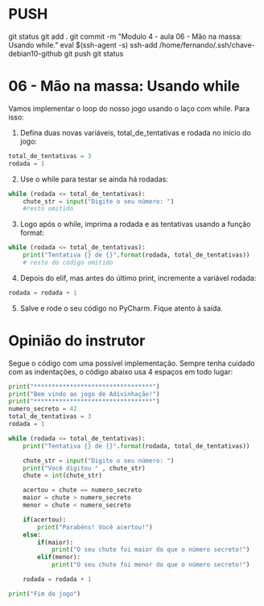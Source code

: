 
# ###################################################################################################################################################################
# ###################################################################################################################################################################
# PUSH

git status
git add .
git commit -m "Modulo 4 - aula 06 - Mão na massa: Usando while."
eval $(ssh-agent -s)
ssh-add /home/fernando/.ssh/chave-debian10-github
git push
git status



# ###################################################################################################################################################################
# ###################################################################################################################################################################
# 06 - Mão na massa: Usando while

Vamos implementar o loop do nosso jogo usando o laço com while. Para isso:

1) Defina duas novas variáveis, total_de_tentativas e rodada no início do jogo:

~~~~python
total_de_tentativas = 3
rodada = 1
~~~~


2) Use o while para testar se ainda há rodadas:

~~~~python
while (rodada <= total_de_tentativas):
    chute_str = input("Digite o seu número: ")
    #resto omitido
~~~~


3) Logo após o while, imprima a rodada e as tentativas usando a função format:

~~~~python
while (rodada <= total_de_tentativas):
    print("Tentativa {} de {}".format(rodada, total_de_tentativas))
    # resto do código omitido
~~~~



4) Depois do elif, mas antes do último print, incremente a variável rodada:

~~~~python
rodada = rodada + 1
~~~~


5) Salve e rode o seu código no PyCharm. Fique atento à saída.





# ###################################################################################################################################################################
# ###################################################################################################################################################################
# Opinião do instrutor

Segue o código com uma possível implementação. Sempre tenha cuidado com as indentações, o código abaixo usa 4 espaços em todo lugar:

~~~~python
print("*********************************")
print("Bem vindo ao jogo de Adivinhação!")
print("*********************************")
numero_secreto = 42
total_de_tentativas = 3
rodada = 1

while (rodada <= total_de_tentativas):
    print("Tentativa {} de {}".format(rodada, total_de_tentativas))

    chute_str = input("Digite o seu número: ")
    print("Você digitou " , chute_str)
    chute = int(chute_str)

    acertou = chute == numero_secreto
    maior = chute > numero_secreto
    menor = chute < numero_secreto

    if(acertou):
        print("Parabéns! Você acertou!")
    else:
        if(maior):
            print("O seu chute foi maior do que o número secreto!")
        elif(menor):
            print("O seu chute foi menor do que o número secreto!")

    rodada = rodada + 1

print("Fim do jogo")
~~~~